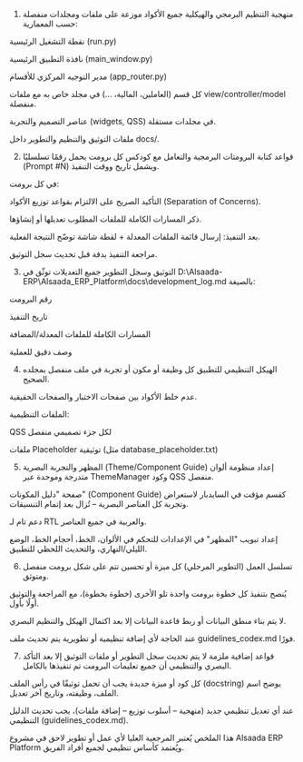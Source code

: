 1. منهجية التنظيم البرمجي والهيكلية
جميع الأكواد موزعة على ملفات ومجلدات منفصلة حسب المعمارية:

نقطة التشغيل الرئيسية (run.py)

نافذة التطبيق الرئيسية (main_window.py)

مدير التوجيه المركزي للأقسام (app_router.py)

كل قسم (العاملين، المالية، ...) في مجلد خاص به مع ملفات view/controller/model منفصلة.

عناصر التصميم والتجربة (widgets, QSS) في مجلدات مستقلة.

ملفات التوثيق والتنظيم والتطوير داخل docs/.

2. قواعد كتابة البرومتات البرمجية والتعامل مع كودكس
كل برومت يحمل رقمًا تسلسليًا (Prompt #N) ويشمل تاريخ ووقت التنفيذ.

في كل برومت:

التأكيد الصريح على الالتزام بقواعد توزيع الأكواد (Separation of Concerns).

ذكر المسارات الكاملة للملفات المطلوب تعديلها أو إنشاؤها.

بعد التنفيذ: إرسال قائمة الملفات المعدلة + لقطة شاشة توضّح النتيجة الفعلية.

مراجعة التنفيذ بدقة قبل تحديث سجل التوثيق.

3. التوثيق وسجل التطوير
جميع التعديلات توثّق في
D:\Alsaada-ERP\Alsaada_ERP_Platform\docs\development_log.md
بالصيغة:

رقم البرومت

تاريخ التنفيذ

المسارات الكاملة للملفات المعدلة/المضافة

وصف دقيق للعملية

4. الهيكل التنظيمي للتطبيق
كل وظيفة أو مكون أو تجربة في ملف منفصل بمجلده الصحيح.

عدم خلط الأكواد بين صفحات الاختبار والصفحات الحقيقية.

الملفات التنظيمية:

QSS لكل جزء تصميمي منفصل

ملفات Placeholder توثيقية (مثل database_placeholder.txt)

5. المظهر والتجربة البصرية (Theme/Component Guide)
إعداد منظومة ألوان متدرجة وموحدة عبر ThemeManager وكود QSS منفصل.

صفحة "دليل المكونات" (Component Guide) كقسم مؤقت في السايدبار لاستعراض وتجربة كل العناصر البصرية – تُزال بعد إتمام التنسيقات.

دعم تام لـ RTL والعربية في جميع العناصر.

إعداد تبويب "المظهر" في الإعدادات للتحكم في الألوان، الخط، أحجام الخط، الوضع الليلي/النهاري، والتحديث اللحظي للتطبيق.

6. تسلسل العمل (التطوير المرحلي)
كل ميزة أو تحسين تتم على شكل برومت منفصل ومتوثق.

يُنصح بتنفيذ كل خطوة برومت واحدة تلو الأخرى (خطوة بخطوة)، مع المراجعة والتوثيق أولًا بأول.

لا يتم بناء منطق البيانات أو ربط قاعدة البيانات إلا بعد اكتمال الهيكل والتنظيم البصري.

عند الحاجة لأي إضافة تنظيمية أو تطويرية يتم تحديث ملف guidelines_codex.md فورًا.

7. قواعد إضافية ملزمة
لا يتم تحديث سجل التطوير أو ملفات التوثيق إلا بعد التأكد البصري والتنظيمي أن جميع تعليمات البرومت تم تنفيذها بالكامل.

كل كود أو ميزة جديدة يجب أن تحمل توثيقًا في رأس الملف (docstring) يوضح اسم الملف، وظيفته، وتاريخ آخر تعديل.

عند أي تعديل تنظيمي جديد (منهجية – أسلوب توزيع – إضافة ملفات)، يجب تحديث الدليل التنظيمي (guidelines_codex.md).

هذا الملخص يُعتبر المرجعية العليا لأي عمل أو تطوير لاحق في مشروع Alsaada ERP Platform
ويُعتمد كأساس تنظيمي لجميع أفراد الفريق.

